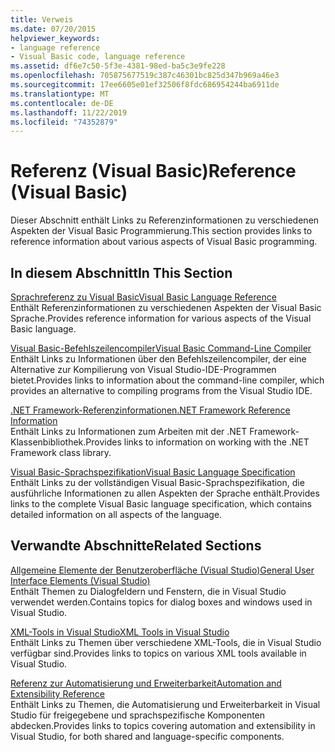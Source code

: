 ```yaml
---
title: Verweis
ms.date: 07/20/2015
helpviewer_keywords:
- language reference
- Visual Basic code, language reference
ms.assetid: df6e7c50-5f3e-4381-98ed-ba5c3e9fe228
ms.openlocfilehash: 705875677519c387c46301bc825d347b969a46e3
ms.sourcegitcommit: 17ee6605e01ef32506f8fdc686954244ba6911de
ms.translationtype: MT
ms.contentlocale: de-DE
ms.lasthandoff: 11/22/2019
ms.locfileid: "74352879"
---
```

# <a name="reference-visual-basic"></a><span data-ttu-id="462e8-102">Referenz (Visual Basic)</span><span class="sxs-lookup"><span data-stu-id="462e8-102">Reference (Visual Basic)</span></span>
<span data-ttu-id="462e8-103">Dieser Abschnitt enthält Links zu Referenzinformationen zu verschiedenen Aspekten der Visual Basic Programmierung.</span><span class="sxs-lookup"><span data-stu-id="462e8-103">This section provides links to reference information about various aspects of Visual Basic programming.</span></span>  
  
## <a name="in-this-section"></a><span data-ttu-id="462e8-104">In diesem Abschnitt</span><span class="sxs-lookup"><span data-stu-id="462e8-104">In This Section</span></span>  
 [<span data-ttu-id="462e8-105">Sprachreferenz zu Visual Basic</span><span class="sxs-lookup"><span data-stu-id="462e8-105">Visual Basic Language Reference</span></span>](../../visual-basic/language-reference/index.md)  
 <span data-ttu-id="462e8-106">Enthält Referenzinformationen zu verschiedenen Aspekten der Visual Basic Sprache.</span><span class="sxs-lookup"><span data-stu-id="462e8-106">Provides reference information for various aspects of the Visual Basic language.</span></span>  
  
 [<span data-ttu-id="462e8-107">Visual Basic-Befehlszeilencompiler</span><span class="sxs-lookup"><span data-stu-id="462e8-107">Visual Basic Command-Line Compiler</span></span>](../../visual-basic/reference/command-line-compiler/index.md)  
 <span data-ttu-id="462e8-108">Enthält Links zu Informationen über den Befehlszeilencompiler, der eine Alternative zur Kompilierung von Visual Studio-IDE-Programmen bietet.</span><span class="sxs-lookup"><span data-stu-id="462e8-108">Provides links to information about the command-line compiler, which provides an alternative to compiling programs from the Visual Studio IDE.</span></span>  
  
 [<span data-ttu-id="462e8-109">.NET Framework-Referenzinformationen</span><span class="sxs-lookup"><span data-stu-id="462e8-109">.NET Framework Reference Information</span></span>](../../visual-basic/reference/net-framework-reference-information.md)  
 <span data-ttu-id="462e8-110">Enthält Links zu Informationen zum Arbeiten mit der .NET Framework-Klassenbibliothek.</span><span class="sxs-lookup"><span data-stu-id="462e8-110">Provides links to information on working with the .NET Framework class library.</span></span>  
  
 [<span data-ttu-id="462e8-111">Visual Basic-Sprachspezifikation</span><span class="sxs-lookup"><span data-stu-id="462e8-111">Visual Basic Language Specification</span></span>](../../visual-basic/reference/language-specification/index.md)  
 <span data-ttu-id="462e8-112">Enthält Links zu der vollständigen Visual Basic-Sprachspezifikation, die ausführliche Informationen zu allen Aspekten der Sprache enthält.</span><span class="sxs-lookup"><span data-stu-id="462e8-112">Provides links to the complete Visual Basic language specification, which contains detailed information on all aspects of the language.</span></span>  
  
## <a name="related-sections"></a><span data-ttu-id="462e8-113">Verwandte Abschnitte</span><span class="sxs-lookup"><span data-stu-id="462e8-113">Related Sections</span></span>  
 [<span data-ttu-id="462e8-114">Allgemeine Elemente der Benutzeroberfläche (Visual Studio)</span><span class="sxs-lookup"><span data-stu-id="462e8-114">General User Interface Elements (Visual Studio)</span></span>](/visualstudio/ide/reference/general-user-interface-elements-visual-studio)  
 <span data-ttu-id="462e8-115">Enthält Themen zu Dialogfeldern und Fenstern, die in Visual Studio verwendet werden.</span><span class="sxs-lookup"><span data-stu-id="462e8-115">Contains topics for dialog boxes and windows used in Visual Studio.</span></span>  
  
 [<span data-ttu-id="462e8-116">XML-Tools in Visual Studio</span><span class="sxs-lookup"><span data-stu-id="462e8-116">XML Tools in Visual Studio</span></span>](/visualstudio/xml-tools/xml-tools-in-visual-studio)  
 <span data-ttu-id="462e8-117">Enthält Links zu Themen über verschiedene XML-Tools, die in Visual Studio verfügbar sind.</span><span class="sxs-lookup"><span data-stu-id="462e8-117">Provides links to topics on various XML tools available in Visual Studio.</span></span>  
  
 [<span data-ttu-id="462e8-118">Referenz zur Automatisierung und Erweiterbarkeit</span><span class="sxs-lookup"><span data-stu-id="462e8-118">Automation and Extensibility Reference</span></span>](/visualstudio/extensibility/extensibility-in-visual-studio?view=vs-2015)  
 <span data-ttu-id="462e8-119">Enthält Links zu Themen, die Automatisierung und Erweiterbarkeit in Visual Studio für freigegebene und sprachspezifische Komponenten abdecken.</span><span class="sxs-lookup"><span data-stu-id="462e8-119">Provides links to topics covering automation and extensibility in Visual Studio, for both shared and language-specific components.</span></span>
